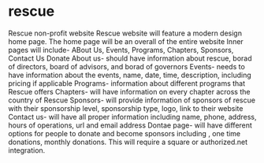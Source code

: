 # rescue
Rescue non-profit website 
Rescue website will feature a modern design home page. The home page will be an overall of the entire website
Inner pages will include- ABout Us, Events, Programs, Chapters, Sponsors, Contact Us Donate 
About us- should have information about rescue, borad of directors, board of advisors, and borad of governors
Events- needs to have information about the events, name, date, time, description, including pricing if applicable
Programs- information about different programs that Rescue offers
Chapters- will have information on every chapter across the country of Rescue 
Sponsors- will provide information of sponsors of rescue with their sponsorship level, sponsorship type, logo, link to their website 
Contact us- will have all proper information including name, phone, address, hours of operations, url and email address
Dontae page- will have different options for people to donate and become sponsors including , one time donations, monthly donations. This will require a square or authorized.net integration.
